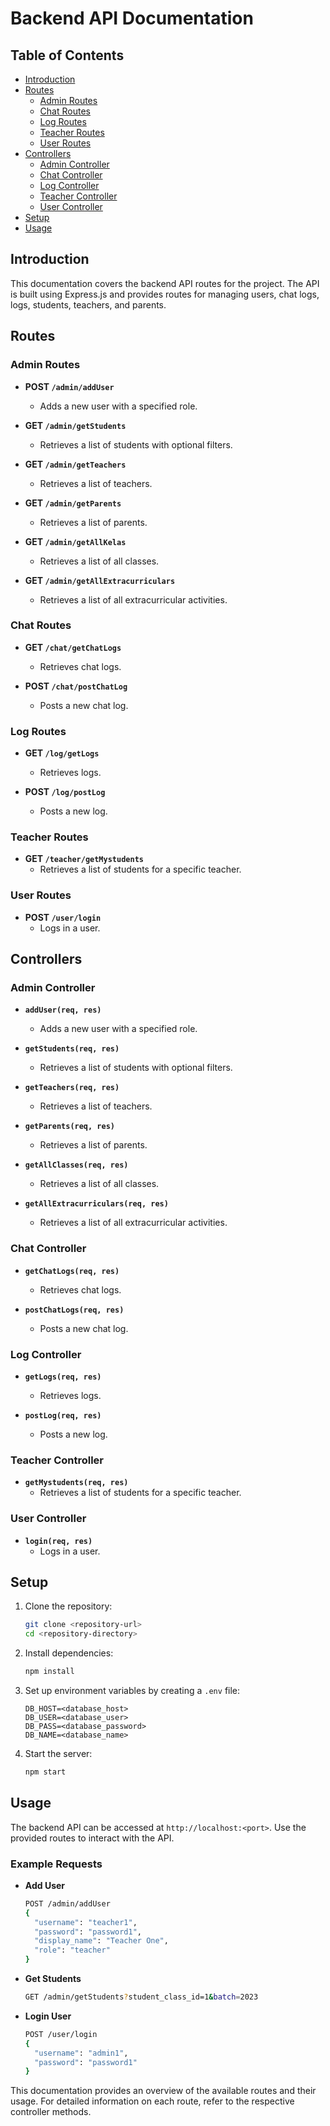 # Backend API Documentation

## Table of Contents
- [Introduction](#introduction)
- [Routes](#routes)
  - [Admin Routes](#admin-routes)
  - [Chat Routes](#chat-routes)
  - [Log Routes](#log-routes)
  - [Teacher Routes](#teacher-routes)
  - [User Routes](#user-routes)
- [Controllers](#controllers)
  - [Admin Controller](#admin-controller)
  - [Chat Controller](#chat-controller)
  - [Log Controller](#log-controller)
  - [Teacher Controller](#teacher-controller)
  - [User Controller](#user-controller)
- [Setup](#setup)
- [Usage](#usage)

## Introduction

This documentation covers the backend API routes for the project. The API is built using Express.js and provides routes for managing users, chat logs, logs, students, teachers, and parents.

## Routes

### Admin Routes
- **POST `/admin/addUser`**
  - Adds a new user with a specified role.
  
- **GET `/admin/getStudents`**
  - Retrieves a list of students with optional filters.
  
- **GET `/admin/getTeachers`**
  - Retrieves a list of teachers.
  
- **GET `/admin/getParents`**
  - Retrieves a list of parents.
  
- **GET `/admin/getAllKelas`**
  - Retrieves a list of all classes.
  
- **GET `/admin/getAllExtracurriculars`**
  - Retrieves a list of all extracurricular activities.

### Chat Routes
- **GET `/chat/getChatLogs`**
  - Retrieves chat logs.
  
- **POST `/chat/postChatLog`**
  - Posts a new chat log.

### Log Routes
- **GET `/log/getLogs`**
  - Retrieves logs.
  
- **POST `/log/postLog`**
  - Posts a new log.

### Teacher Routes
- **GET `/teacher/getMystudents`**
  - Retrieves a list of students for a specific teacher.

### User Routes
- **POST `/user/login`**
  - Logs in a user.

## Controllers

### Admin Controller
- **`addUser(req, res)`**
  - Adds a new user with a specified role.
  
- **`getStudents(req, res)`**
  - Retrieves a list of students with optional filters.
  
- **`getTeachers(req, res)`**
  - Retrieves a list of teachers.
  
- **`getParents(req, res)`**
  - Retrieves a list of parents.
  
- **`getAllClasses(req, res)`**
  - Retrieves a list of all classes.
  
- **`getAllExtracurriculars(req, res)`**
  - Retrieves a list of all extracurricular activities.

### Chat Controller
- **`getChatLogs(req, res)`**
  - Retrieves chat logs.
  
- **`postChatLogs(req, res)`**
  - Posts a new chat log.

### Log Controller
- **`getLogs(req, res)`**
  - Retrieves logs.
  
- **`postLog(req, res)`**
  - Posts a new log.

### Teacher Controller
- **`getMystudents(req, res)`**
  - Retrieves a list of students for a specific teacher.

### User Controller
- **`login(req, res)`**
  - Logs in a user.

## Setup

1. Clone the repository:
   ```bash
   git clone <repository-url>
   cd <repository-directory>
   ```

2. Install dependencies:
   ```bash
   npm install
   ```

3. Set up environment variables by creating a `.env` file:
   ```env
   DB_HOST=<database_host>
   DB_USER=<database_user>
   DB_PASS=<database_password>
   DB_NAME=<database_name>
   ```

4. Start the server:
   ```bash
   npm start
   ```

## Usage

The backend API can be accessed at `http://localhost:<port>`. Use the provided routes to interact with the API.

### Example Requests

- **Add User**
  ```bash
  POST /admin/addUser
  {
    "username": "teacher1",
    "password": "password1",
    "display_name": "Teacher One",
    "role": "teacher"
  }
  ```

- **Get Students**
  ```bash
  GET /admin/getStudents?student_class_id=1&batch=2023
  ```

- **Login User**
  ```bash
  POST /user/login
  {
    "username": "admin1",
    "password": "password1"
  }
  ```

This documentation provides an overview of the available routes and their usage. For detailed information on each route, refer to the respective controller methods.